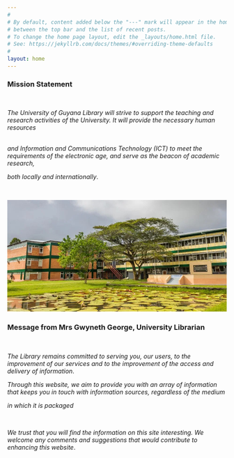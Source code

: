 ```yaml
---
#
# By default, content added below the "---" mark will appear in the home page
# between the top bar and the list of recent posts.
# To change the home page layout, edit the _layouts/home.html file.
# See: https://jekyllrb.com/docs/themes/#overriding-theme-defaults
#
layout: home
---    
```


### **Mission Statement**

 <br>

*The University of Guyana Library will strive to support the teaching and research activities of the University. It will provide the necessary human resources*
 <br>
 <br>

*and Information and Communications Technology (ICT) to meet the requirements of the electronic age, and serve as the beacon of academic research,* <br>

*both locally and internationally*.

  <br>


![alt](image-2.png)

### **Message from Mrs Gwyneth George, University Librarian**

 <br>

*The Library remains committed to serving you, our users, to the improvement of our services and to the improvement of the access and delivery of information*.  <br> 


*Through this website, we aim to provide you with an array of information that keeps you in touch with information sources, regardless of the medium*

*in which it is packaged*

 <br>

*We trust that you will find the information on this site interesting. We welcome any comments and suggestions that would contribute to enhancing this website*.
 <br>



 